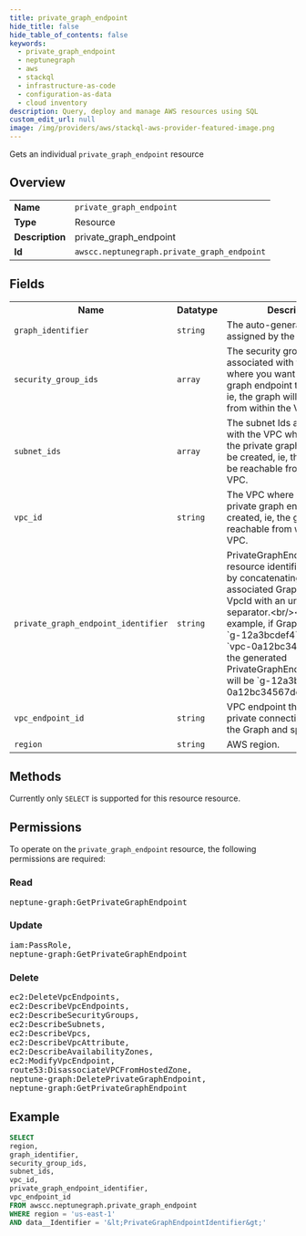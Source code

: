 ```yaml
---
title: private_graph_endpoint
hide_title: false
hide_table_of_contents: false
keywords:
  - private_graph_endpoint
  - neptunegraph
  - aws
  - stackql
  - infrastructure-as-code
  - configuration-as-data
  - cloud inventory
description: Query, deploy and manage AWS resources using SQL
custom_edit_url: null
image: /img/providers/aws/stackql-aws-provider-featured-image.png
---
```

Gets an individual <code>private_graph_endpoint</code> resource

## Overview
<table><tbody>
<tr><td><b>Name</b></td><td><code>private_graph_endpoint</code></td></tr>
<tr><td><b>Type</b></td><td>Resource</td></tr>
<tr><td><b>Description</b></td><td>private_graph_endpoint</td></tr>
<tr><td><b>Id</b></td><td><code>awscc.neptunegraph.private_graph_endpoint</code></td></tr>
</tbody></table>

## Fields
<table><tbody>
<tr><th>Name</th><th>Datatype</th><th>Description</th></tr>
<tr><td><code>graph_identifier</code></td><td><code>string</code></td><td>The auto-generated Graph Id assigned by the service.</td></tr>
<tr><td><code>security_group_ids</code></td><td><code>array</code></td><td>The security group Ids associated with the VPC where you want the private graph endpoint to be created, ie, the graph will be reachable from within the VPC.</td></tr>
<tr><td><code>subnet_ids</code></td><td><code>array</code></td><td>The subnet Ids associated with the VPC where you want the private graph endpoint to be created, ie, the graph will be reachable from within the VPC.</td></tr>
<tr><td><code>vpc_id</code></td><td><code>string</code></td><td>The VPC where you want the private graph endpoint to be created, ie, the graph will be reachable from within the VPC.</td></tr>
<tr><td><code>private_graph_endpoint_identifier</code></td><td><code>string</code></td><td>PrivateGraphEndpoint resource identifier generated by concatenating the associated GraphIdentifier and VpcId with an underscore separator.&lt;br&#x2F;&gt;&lt;br&#x2F;&gt; For example, if GraphIdentifier is `g-12a3bcdef4` and VpcId is `vpc-0a12bc34567de8f90`, the generated PrivateGraphEndpointIdentifier will be `g-12a3bcdef4_vpc-0a12bc34567de8f90`</td></tr>
<tr><td><code>vpc_endpoint_id</code></td><td><code>string</code></td><td>VPC endpoint that provides a private connection between the Graph and specified VPC.</td></tr>
<tr><td><code>region</code></td><td><code>string</code></td><td>AWS region.</td></tr>

</tbody></table>

## Methods
Currently only <code>SELECT</code> is supported for this resource resource.

## Permissions

To operate on the <code>private_graph_endpoint</code> resource, the following permissions are required:

### Read
<pre>
neptune-graph:GetPrivateGraphEndpoint</pre>

### Update
<pre>
iam:PassRole,
neptune-graph:GetPrivateGraphEndpoint</pre>

### Delete
<pre>
ec2:DeleteVpcEndpoints,
ec2:DescribeVpcEndpoints,
ec2:DescribeSecurityGroups,
ec2:DescribeSubnets,
ec2:DescribeVpcs,
ec2:DescribeVpcAttribute,
ec2:DescribeAvailabilityZones,
ec2:ModifyVpcEndpoint,
route53:DisassociateVPCFromHostedZone,
neptune-graph:DeletePrivateGraphEndpoint,
neptune-graph:GetPrivateGraphEndpoint</pre>


## Example
```sql
SELECT
region,
graph_identifier,
security_group_ids,
subnet_ids,
vpc_id,
private_graph_endpoint_identifier,
vpc_endpoint_id
FROM awscc.neptunegraph.private_graph_endpoint
WHERE region = 'us-east-1'
AND data__Identifier = '&lt;PrivateGraphEndpointIdentifier&gt;'
```
